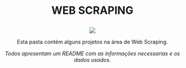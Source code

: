 # <p align="center">WEB SCRAPING</p>

<p align="center">
  <img src="https://static.wixstatic.com/media/a1cbaa_f3c91c16b7f044e4b0720c6636fa4a79~mv2.png/v1/fill/w_560,h_310,al_c,q_85,usm_0.66_1.00_0.01/web%20scraping%2002.webp">
    </p>
    
<p align="center">Esta pasta contém alguns projetos na área de Web Scraping.    </p>

*<p align="center">Todos apresentam um README com as informações necessarias e os dados usados.    </p>*
